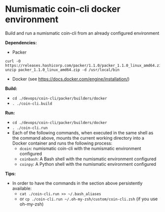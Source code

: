 # Numismatic coin-cli docker environment
Build and run a numismatic coin-cli from an already configured environment

**Dependencies:**
 - Packer
 ```
 curl -O https://releases.hashicorp.com/packer/1.1.0/packer_1.1.0_linux_amd64.zip
 unzip packer_1.1.0_linux_amd64.zip -d /usr/local/bin
 ```
 - Docker (see https://docs.docker.com/engine/installation/)

**Build:**
  - `cd ./devops/coin-cli/packer/builders/docker`
  - `. ./coin-cli.build`

**Run:**
  - `cd ./devops/coin-cli/packer/builders/docker`
  - `. ./coin-cli.run`
  - Each of the following commands, when executed in the same shell as the
    command above, mounts the current working directory into a Docker container
    and runs the following process:
    - `dcoin`: numismatic coin-cli with the numismatic environment configured
    - `coinbash`: A Bash shell with the numismatic environment configured
    - `coinpy`: A Python shell with the numismatic environment configured

**Tips:**
  - In order to have the commands in the section above persistently available:
      - `cat ./coin-cli.run >> ~/.bash_aliases`
      - or `cp ./coin-cli.run ~/.oh-my-zsh/custom/coin-cli.zsh`
      (if you use oh-my-zsh)
